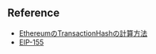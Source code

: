 ## Reference

- [EthereumのTransactionHashの計算方法](https://y-nakajo.hatenablog.com/entry/2018/03/08/001041)
- [EIP-155](https://y-nakajo.hatenablog.com/entry/2018/03/08/001041)